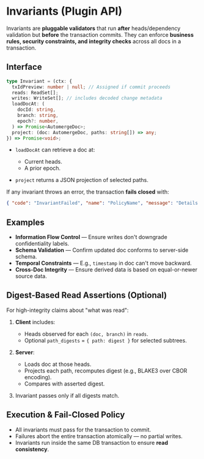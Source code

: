 # Invariants (Plugin API)

Invariants are **pluggable validators** that run **after** heads/dependency
validation but **before** the transaction commits. They can enforce **business
rules, security constraints, and integrity checks** across all docs in a
transaction.

## Interface

```ts
type Invariant = (ctx: {
  txIdPreview: number | null; // Assigned if commit proceeds
  reads: ReadSet[];
  writes: WriteSet[]; // includes decoded change metadata
  loadDocAt: (
    docId: string,
    branch: string,
    epoch?: number,
  ) => Promise<AutomergeDoc>;
  project: (doc: AutomergeDoc, paths: string[]) => any;
}) => Promise<void>;
```

- `loadDocAt` can retrieve a doc at:

  - Current heads.
  - A prior epoch.
- `project` returns a JSON projection of selected paths.

If any invariant throws an error, the transaction **fails closed** with:

```json
{ "code": "InvariantFailed", "name": "PolicyName", "message": "Details..." }
```

## Examples

- **Information Flow Control** — Ensure writes don't downgrade confidentiality
  labels.
- **Schema Validation** — Confirm updated doc conforms to server-side schema.
- **Temporal Constraints** — E.g., `timestamp` in doc can't move backward.
- **Cross-Doc Integrity** — Ensure derived data is based on equal-or-newer
  source data.

## Digest-Based Read Assertions (Optional)

For high-integrity claims about "what was read":

1. **Client** includes:

   - Heads observed for each `(doc, branch)` in `reads`.
   - Optional `path_digests` = `{ path: digest }` for selected subtrees.
2. **Server**:

   - Loads doc at those heads.
   - Projects each path, recomputes digest (e.g., BLAKE3 over CBOR encoding).
   - Compares with asserted digest.
3. Invariant passes only if all digests match.

## Execution & Fail-Closed Policy

- All invariants must pass for the transaction to commit.
- Failures abort the entire transaction atomically — no partial writes.
- Invariants run inside the same DB transaction to ensure **read consistency**.
